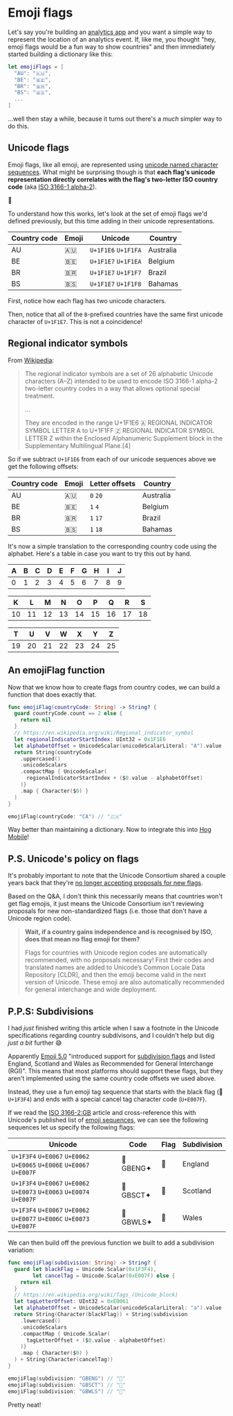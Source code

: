 # Emoji flags

Let's say you're building an [analytics app](https://hogmobile.com) and you want a simple way
to represent the location of an analytics event. If, like me, you thought "hey, emoji flags would be
a fun way to show countries" and then immediately started building a dictionary like this:

```swift
let emojiFlags = [
  "AU": "🇦🇺",
  "BE": "🇧🇪",
  "BR": "🇧🇷",
  "BS": "🇧🇸",
  ...
]
```

...well then stay a while, because it turns out there's a *much* simpler way to do this.

## Unicode flags

Emoji flags, like all emoji, are represented using
[unicode named character sequences](http://www.unicode.org/reports/tr34/). What might be
surprising though is that **each flag's unicode representation directly correlates with the flag's
two-letter ISO country code** (aka [ISO 3166-1 alpha-2](https://en.wikipedia.org/wiki/ISO_3166-1_alpha-2)).

🤯

To understand how this works, let's look at the set of emoji flags we'd defined previously, but
this time adding in their unicode representations.

Country code | Emoji | Unicode | Country
-- | -- | -- | --
AU | 🇦🇺 | `U+1F1E6` `U+1F1FA` | Australia
BE | 🇧🇪 | `U+1F1E7` `U+1F1EA` | Belgium
BR | 🇧🇷 | `U+1F1E7` `U+1F1F7` | Brazil
BS | 🇧🇸 | `U+1F1E7` `U+1F1F8` | Bahamas

First, notice how each flag has two unicode characters.

Then, notice that all of the `B`-prefixed countries have the same first unicode character of
`U+1F1E7`. This is not a coincidence!

## Regional indicator symbols

From [Wikipedia](https://en.wikipedia.org/wiki/Regional_indicator_symbol):

> The regional indicator symbols are a set of 26 alphabetic Unicode characters (A–Z) intended
> to be used to encode ISO 3166-1 alpha-2 two-letter country codes in a way that allows optional
> special treatment.
>
> ...
>
> They are encoded in the range U+1F1E6 🇦 REGIONAL INDICATOR SYMBOL LETTER A to U+1F1FF 🇿
> REGIONAL INDICATOR SYMBOL LETTER Z within the Enclosed Alphanumeric Supplement block in the
> Supplementary Multilingual Plane.[4]

So if we subtract `U+1F1E6` from each of our unicode sequences above we get the following offsets:

Country code | Emoji | Letter offsets | Country
-- | -- | -- | --
AU | 🇦🇺 | `0` `20` | Australia
BE | 🇧🇪 | `1` `4` | Belgium
BR | 🇧🇷 | `1` `17` | Brazil
BS | 🇧🇸 | `1` `18` | Bahamas

It's now a simple translation  to the corresponding country code using the alphabet. Here's a table
in case you want to try this out by hand.

| A | B | C | D | E | F | G | H | I | J |
|---|---|---|---|---|---|---|---|---|---|
| 0 | 1 | 2 | 3 | 4 | 5 | 6 | 7 | 8 | 9 |

| K  | L  | M  | N  | O  | P  | Q  | R  | S  |
|----|----|----|----|----|----|----|----|----|
| 10 | 11 | 12 | 13 | 14 | 15 | 16 | 17 | 18 |

| T  | U  | V  | W  | X  | Y  | Z  |
|----|----|----|----|----|----|----|
| 19 | 20 | 21 | 22 | 23 | 24 | 25 |

## An emojiFlag function

Now that we know how to create flags from country codes, we can build a function that does exactly
that.

```swift
func emojiFlag(countryCode: String) -> String? {
  guard countryCode.count == 2 else {
    return nil
  }
  // https://en.wikipedia.org/wiki/Regional_indicator_symbol
  let regionalIndicatorStartIndex: UInt32 = 0x1F1E6
  let alphabetOffset = UnicodeScalar(unicodeScalarLiteral: "A").value
  return String(countryCode
    .uppercased()
    .unicodeScalars
    .compactMap { UnicodeScalar(
      regionalIndicatorStartIndex + ($0.value - alphabetOffset)
    )}
    .map { Character($0) }
  )
}

emojiFlag(countryCode: "CA") // "🇨🇦"
```

Way better than maintaining a dictionary. Now to integrate this into
[Hog Mobile](https://hogmobile.com)!

## P.S. Unicode's policy on flags

It's probably important to note that the Unicode Consortium shared a couple years back that they're
[no longer accepting proposals for new flags](http://blog.unicode.org/2022/03/the-past-and-future-of-flag-emoji.html).

Based on the Q&A, I don't think this necessarily means that countries won't get flag emojis, it just
means the Unicode Consortium isn't reviewing proposals for new non-standardized flags (i.e. those
that don't have a Unicode region code). 

> **Wait, if a country gains independence and is recognised by ISO, does that mean no flag emoji for
> them?**
>
> Flags for countries with Unicode region codes are automatically recommended, with no proposals
> necessary! First their codes and translated names are added to Unicode’s Common Locale Data
> Repository [CLDR], and then the emoji become valid in the next version of Unicode. These emoji
> are also automatically recommended for general interchange and wide deployment.

## P.P.S: Subdivisions

I had *just* finished writing this article when I saw a footnote in the Unicode specifications
regarding country subdivisons, and I couldn't help but dig *just a bit* further 😅

Apparently [Emoji 5.0](https://emojipedia.org/emoji-5.0?ref=blog.emojipedia.org) "introduced support
for [subdivision flags](https://emojipedia.org/emoji-tag-sequence) and listed England, Scotland and
Wales as Recommended for General Interchange (RGI)". This means that most platforms should support
these flags, but they aren't implemented using the same country code offsets we used above.

Instead, they use a fun emoji tag sequence that starts with the black flag (🏴 `U+1F3F4`) and ends
with a special cancel tag character code (`U+E007F`).

If we read the [ISO 3166-2:GB](https://en.wikipedia.org/wiki/ISO_3166-2:GB) article and
cross-reference this with Unicode's published list of [emoji sequences](https://www.unicode.org/Public/emoji/latest/emoji-sequences.txt), we can see the
following sequences let us specify the following flags:

| Unicode | Code | Flag | Subdivision |
|---------|------|------|-------------|
| `U+1F3F4` `U+E0067` `U+E0062` `U+E0065` `U+E006E` `U+E0067` `U+E007F` | 🏴GBENG✦ | 🏴󠁧󠁢󠁥󠁮󠁧󠁿 | England |
| `U+1F3F4` `U+E0067` `U+E0062` `U+E0073` `U+E0063` `U+E0074` `U+E007F` | 🏴GBSCT✦ | 🏴󠁧󠁢󠁳󠁣󠁴󠁿 | Scotland |
| `U+1F3F4` `U+E0067` `U+E0062` `U+E0077` `U+E006C` `U+E0073` `U+E007F` | 🏴GBWLS✦ | 🏴󠁧󠁢󠁷󠁬󠁳󠁿 | Wales |

We can then build off the previous function we built to add a subdivision variation:

```swift
func emojiFlag(subdivision: String) -> String? {
  guard let blackFlag = Unicode.Scalar(0x1F3F4),
        let cancelTag = Unicode.Scalar(0xE007F) else {
    return nil
  }
  // https://en.wikipedia.org/wiki/Tags_(Unicode_block)
  let tagLetterOffset: UInt32 = 0xE0061
  let alphabetOffset = UnicodeScalar(unicodeScalarLiteral: "a").value
  return String(Character(blackFlag)) + String(subdivision
    .lowercased()
    .unicodeScalars
    .compactMap { Unicode.Scalar(
      tagLetterOffset + ($0.value - alphabetOffset)
    )}
    .map { Character($0) }
  ) + String(Character(cancelTag))
}

emojiFlag(subdivision: "GBENG") // "🏴󠁧󠁢󠁥󠁮󠁧󠁿"
emojiFlag(subdivision: "GBSCT") // "🏴󠁧󠁢󠁳󠁣󠁴󠁿"
emojiFlag(subdivision: "GBWLS") // "🏴󠁧󠁢󠁷󠁬󠁳󠁿"
```

Pretty neat!

